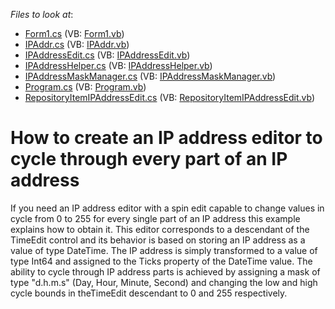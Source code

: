 <!-- default file list -->
*Files to look at*:

* [Form1.cs](./CS/IPAddressEditor/Form1.cs) (VB: [Form1.vb](./VB/IPAddressEditor/Form1.vb))
* [IPAddr.cs](./CS/IPAddressEditor/IPAddr.cs) (VB: [IPAddr.vb](./VB/IPAddressEditor/IPAddr.vb))
* [IPAddressEdit.cs](./CS/IPAddressEditor/IPAddressEdit.cs) (VB: [IPAddressEdit.vb](./VB/IPAddressEditor/IPAddressEdit.vb))
* [IPAddressHelper.cs](./CS/IPAddressEditor/IPAddressHelper.cs) (VB: [IPAddressHelper.vb](./VB/IPAddressEditor/IPAddressHelper.vb))
* [IPAddressMaskManager.cs](./CS/IPAddressEditor/IPAddressMaskManager.cs) (VB: [IPAddressMaskManager.vb](./VB/IPAddressEditor/IPAddressMaskManager.vb))
* [Program.cs](./CS/IPAddressEditor/Program.cs) (VB: [Program.vb](./VB/IPAddressEditor/Program.vb))
* [RepositoryItemIPAddressEdit.cs](./CS/IPAddressEditor/RepositoryItemIPAddressEdit.cs) (VB: [RepositoryItemIPAddressEdit.vb](./VB/IPAddressEditor/RepositoryItemIPAddressEdit.vb))
<!-- default file list end -->
# How to create an IP address editor to cycle through every part of an IP address


<p>If you need an IP address editor with a spin edit capable to change values in cycle from 0 to 255 for every single part of an IP address this example explains how to obtain it. This editor corresponds to a descendant of the TimeEdit control and its behavior is based on storing an IP address as a value of type DateTime. The IP address is simply transformed to a value of type Int64 and assigned to the Ticks property of the DateTime value. The ability to cycle through IP address parts is achieved by assigning a mask of type "d.h.m.s" (Day, Hour, Minute, Second) and changing the low and high cycle bounds in theTimeEdit descendant to 0 and 255 respectively.</p>

<br/>


